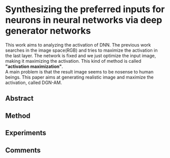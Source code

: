 # Synthesizing the preferred inputs for neurons in neural networks via deep generator networks
This work aims to analyzing the activation of DNN. The previous work searches in the image space(RGB) and
tries to maximize the activation in the last layer. The network is fixed and we just optimize the input image, 
making it maximizing the activation. This kind of method is called **"activation maximization"**.   
A main problem is that the result image seems to be nosense to human beings. This paper aims at generating realistic 
image and maximize the activation, called DGN-AM.

## Abstract

## Method

## Experiments

## Comments
